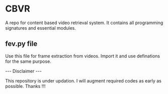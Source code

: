 # CBVR
A repo for content based video retrieval system. It contains all programming signatures and essential modules.

## fev.py file
Use this file for frame extraction from videos. Import it and use definations for the same purpose.















--- Disclaimer ---

This repository is under updation. I will augment required codes as early as possible. Thanks !!! 

